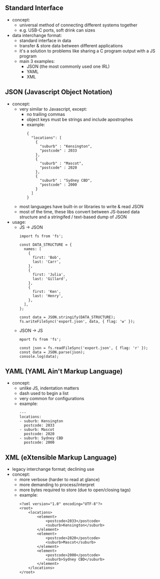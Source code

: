 Standard Interface
-
- concept:
  - universal method of connecting different systems together
  - e.g. USB-C ports, soft drink can sizes
- data interchange format:
  - standard interface in data
  - transfer & store data between different applications
  - it's a solution to problems like sharing a C program output with a JS program
  - main 3 examples:
    - JSON (the most commonly used one IRL)
    - YAML
    - XML

JSON (Javascript Object Notation)
-
- concept:
  - very similar to Javascript, except:
    - no trailing commas
    - object keys must be strings and include apostrophes
    - example:
      ```
      {
        "locations": [
          {
            "suburb" : "Kensington",
            "postcode" : 2033
          },
          {
            "suburb" : "Mascot",
            "postcode" : 2020
          },
          {
            "suburb" : "Sydney CBD",
            "postcode" : 2000
          }
        ]
      }
      ```
  - most languages have built-in or libraries to write & read JSON
  - most of the time, these libs convert between JS-based data structure and a stringifed / text-based dump of JSON
- usage:
  - JS -> JSON
    ```
    import fs from 'fs';
  
    const DATA_STRUCTURE = {
      names: [
        {
          first: 'Bob',
          last: 'Carr',
        },
        {
          first: 'Julia',
          last: 'Gillard',
        },
        {
          first: 'Ken',
          last: 'Henry',
        },
      ],
    };
    
    const data = JSON.stringify(DATA_STRUCTURE);
    fs.writeFileSync('export.json', data, { flag: 'w' });
    ```
  - JSON -> JS
    ```
    mport fs from 'fs';
    
    const json = fs.readFileSync('export.json', { flag: 'r' });
    const data = JSON.parse(json);
    console.log(data);
    ```
  
YAML (YAML Ain't Markup Language)
-
- concept:
  - unlike JS, indentation matters
  - dash used to begin a list
  - very common for configurations
  - example:
    ```
    ---
    locations:
    - suburb: Kensington
      postcode: 2033
    - suburb: Mascot
      postcode: 2020
    - suburb: Sydney CBD
      postcode: 2000
    ```

XML (eXtensible Markup Language)
-
- legacy interchange format; declining use
- concept:
  - more verbose (harder to read at glance)
  - more demanding to process/interpret
  - more bytes required to store (due to open/closing tags)
  - example:
    ```
    <?xml version="1.0" encoding="UTF-8"?>
    <root>
        <locations>
            <element>
                <postcode>2033</postcode>
                <suburb>Kensington</suburb>
            </element>
            <element>
                <postcode>2020</postcode>
                <suburb>Mascot</suburb>
            </element>
            <element>
                <postcode>2000</postcode>
                <suburb>Sydney CBD</suburb>
            </element>
        </locations>
    </root>
    ```
